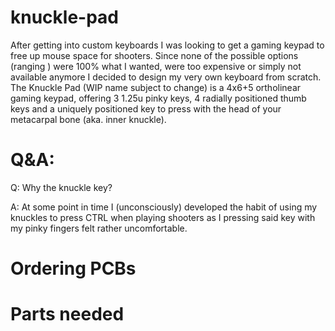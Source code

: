 # knuckle-pad

After getting into custom keyboards I was looking to get a gaming keypad to free up mouse space for shooters. Since none of the possible options (ranging ) were 100% what I wanted, were too expensive or simply not available anymore I decided to design my very own keyboard from scratch.
The Knuckle Pad (WIP name subject to change) is a 4x6+5 ortholinear gaming keypad, offering 3 1.25u pinky keys, 4 radially positioned thumb keys and a uniquely positioned key to press with the head of your metacarpal bone (aka. inner knuckle).


# Q&A:

Q: Why the knuckle key?

A: At some point in time I (unconsciously) developed the habit of using my knuckles to press CTRL when playing shooters as I pressing said key with my pinky fingers felt rather uncomfortable.


[//]: # (Q: How am I gonna flame my team mates with half a keyboard?)

[//]: # (Why the hell do you still use the in-game text chat?)

# Ordering PCBs

# Parts needed
